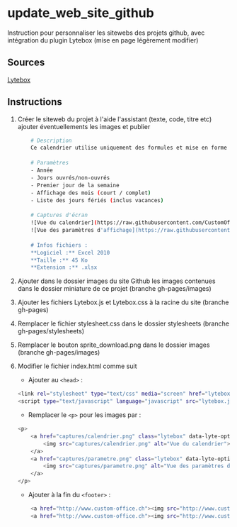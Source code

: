 # update_web_site_github
Instruction pour personnaliser les sitewebs des projets github, avec intégration du plugin Lytebox (mise en page légèrement modifier)

## Sources
[Lytebox](<http://lytebox.com/>)

## Instructions
1. Créer le siteweb du projet à l'aide l'assistant (texte, code, titre etc) ajouter éventuellements les images et publier
	```bash
		# Description
		Ce calendrier utilise uniquement des formules et mise en forme conditionnel.

		# Paramètres
		- Année
		- Jours ouvrés/non-ouvrés
		- Premier jour de la semaine
		- Affichage des mois (court / complet)
		- Liste des jours fériés (inclus vacances)

		# Captures d'écran
		![Vue du calendrier](https://raw.githubusercontent.com/CustomOffice/Calendrier_Paysage/gh-pages/captures/calendrier.png)
		![Vue des paramètres d'affichage](https://raw.githubusercontent.com/CustomOffice/Calendrier_Paysage/gh-pages/captures/parametre.png)

		# Infos fichiers :
		**Logiciel :** Excel 2010    
		**Taille :** 45 Ko    
		**Extension :** .xlsx 
	```
2. Ajouter dans le dossier images du site Github les images contenues dans le dossier miniature de ce projet (branche gh-pages/images)
3. Ajouter les fichiers Lytebox.js et Lytebox.css à la racine du site (branche gh-pages)
4. Remplacer le fichier stylesheet.css dans le dossier stylesheets (branche gh-pages/stylesheets)    
5. Remplacer le bouton sprite_download.png dans le dossier images (branche gh-pages/images) 
6. Modifier le fichier index.html comme suit 
	* Ajouter au `<head>` :
	```bash
	<link rel="stylesheet" type="text/css" media="screen" href="lytebox.css">
	<script type="text/javascript" language="javascript" src="lytebox.js"></script>
	```

	* Remplacer le `<p>` pour les images par :
	```bash
	<p>
		<a href="captures/calendrier.png" class="lytebox" data-lyte-options="group:vacation" data-title="Vue du calendrier" data-description="">
			<img src="captures/calendrier.png" alt="Vue du calendrier">
		</a>
		<a href="captures/parametre.png" class="lytebox" data-lyte-options="group:vacation" data-title="Vue des paramètres d'affichage" data-description="">
			<img src="captures/parametre.png" alt="Vue des paramètres d'affichage">
		</a>
	</p>
	```
	* Ajouter à la fin du `<footer>` :
	```bash
		<a href="http://www.custom-office.ch"><img src="http://www.custom-office.ch/Logo_download_long.png" alt="Logo Custom Office site Download" id="logo_perso_download"></a>
		<a href="http://www.custom-office.ch"><img src="http://www.custom-office.ch/logo.png" alt="Logo Custom Office" id="logo_perso"></a>
	```

